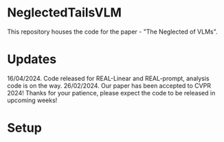 # NeglectedTailsVLM
This repository houses the code for the paper - "The Neglected of VLMs".

# Updates
16/04/2024. Code released for REAL-Linear and REAL-prompt, analysis code is on the way.
26/02/2024. Our paper has been accepted to CVPR 2024! Thanks for your patience, please expect the code to be released in upcoming weeks!

# Setup

